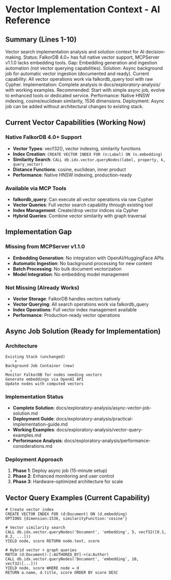 # Vector Implementation Context - AI Reference

## Summary (Lines 1-10)
Vector search implementation analysis and solution context for AI decision-making.
Status: FalkorDB 4.0+ has full native vector support, MCPServer v1.1.0 lacks embedding tools.
Gap: Embedding generation and ingestion automation (not vector querying capabilities).
Solution: Async background job for automatic vector ingestion (documented and ready).
Current capability: All vector operations work via falkordb_query tool with raw Cypher.
Implementation: Complete analysis in docs/exploratory-analysis/ with working examples.
Recommended: Start with simple async job, evolve to enhanced tools or dedicated service.
Performance: Native HNSW indexing, cosine/euclidean similarity, 1536 dimensions.
Deployment: Async job can be added without architectural changes to existing stack.

## Current Vector Capabilities (Working Now)
### Native FalkorDB 4.0+ Support
- **Vector Types**: vecf32(), vector indexing, similarity functions
- **Index Creation**: `CREATE VECTOR INDEX FOR (n:Label) ON (n.embedding)`
- **Similarity Search**: `CALL db.idx.vector.queryNodes(label, property, k, query_vector)`
- **Distance Functions**: cosine, euclidean, inner product
- **Performance**: Native HNSW indexing, production-ready

### Available via MCP Tools
- **falkordb_query**: Can execute all vector operations via raw Cypher
- **Vector Queries**: Full vector search capability through existing tool
- **Index Management**: Create/drop vector indices via Cypher
- **Hybrid Queries**: Combine vector similarity with graph traversal

## Implementation Gap
### Missing from MCPServer v1.1.0
- **Embedding Generation**: No integration with OpenAI/HuggingFace APIs
- **Automatic Ingestion**: No background processing for new content
- **Batch Processing**: No bulk document vectorization
- **Model Integration**: No embedding model management

### Not Missing (Already Works)
- **Vector Storage**: FalkorDB handles vectors natively
- **Vector Querying**: All search operations work via falkordb_query
- **Index Operations**: Full vector index management available
- **Performance**: Production-ready vector operations

## Async Job Solution (Ready for Implementation)
### Architecture
```
Existing Stack (unchanged)
    +
Background Job Container (new)
  ↓
Monitor FalkorDB for nodes needing vectors
Generate embeddings via OpenAI API
Update nodes with computed vectors
```

### Implementation Status
- **Complete Solution**: docs/exploratory-analysis/async-vector-job-solution.md
- **Deployment Guide**: docs/exploratory-analysis/practical-implementation-guide.md
- **Working Examples**: docs/exploratory-analysis/vector-query-examples.md
- **Performance Analysis**: docs/exploratory-analysis/performance-considerations.md

### Deployment Approach
1. **Phase 1**: Deploy async job (15-minute setup)
2. **Phase 2**: Enhanced monitoring and user control
3. **Phase 3**: Hardware-optimized architecture for scale

## Vector Query Examples (Current Capability)
```cypher
# Create vector index
CREATE VECTOR INDEX FOR (d:Document) ON (d.embedding) 
OPTIONS {dimension:1536, similarityFunction:'cosine'}

# Vector similarity search
CALL db.idx.vector.queryNodes('Document', 'embedding', 5, vecf32([0.1, 0.2, ...]))
YIELD node, score RETURN node.text, score

# Hybrid vector + graph queries
MATCH (d:Document)-[:AUTHORED_BY]->(a:Author)
CALL db.idx.vector.queryNodes('Document', 'embedding', 10, vecf32([...]))
YIELD node, score WHERE node = d
RETURN a.name, d.title, score ORDER BY score DESC
```